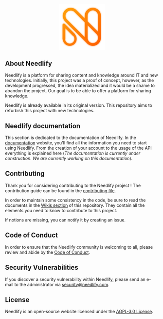 <p align="center"><a href="https://needlify.com" target="_blank"><img src="https://raw.githubusercontent.com/Needlify/Art/master/logo.svg" width="150"></a></p>

## About Needlify

Needlify is a platform for sharing content and knowledge around IT and new technologies. Initially, this project was a proof of concept, however, as the development progressed, the idea materialized and it would be a shame to abandon the project. Our goal is to be able to offer a platform for sharing knowledge.

Needlify is already available in its original version. This repository aims to refurbish this project with new technologies.

## Needlify documentation

This section is dedicated to the documentation of Needlify. In the [documentation](https://docs.needlify.com/) website, you'll find all the information you need to start using Needlify. From the creation of your account to the usage of the API everything is explained here (*The documentation is currently under construction. We are currently working on this documentation*).

## Contributing

Thank you for considering contributing to the Needlify project ! The contribution guide can be found in the [contributing file](https://github.com/Needlify/ui/blob/master/CONTRIBUTING.md).

In order to maintain some consistency in the code, be sure to read the documents in the [Wikis section](https://github.com/Needlify/Needlify-v2/wiki) of this repository. They contain all the elements you need to know to contribute to this project.

If notions are missing, you can notify it by creating an issue.

## Code of Conduct

In order to ensure that the Needlify community is welcoming to all, please review and abide by the [Code of Conduct](https://github.com/Needlify/ui/blob/master/CODE_OF_CONDUCT.md).

## Security Vulnerabilities

If you discover a security vulnerability within Needlify, please send an e-mail to the administrator via [security@needlify.com](mailto:security@needlify.com).

## License

Needlify is an open-source website licensed under the [AGPL-3.0 License](https://github.com/Needlify/ui/blob/master/LICENSE).